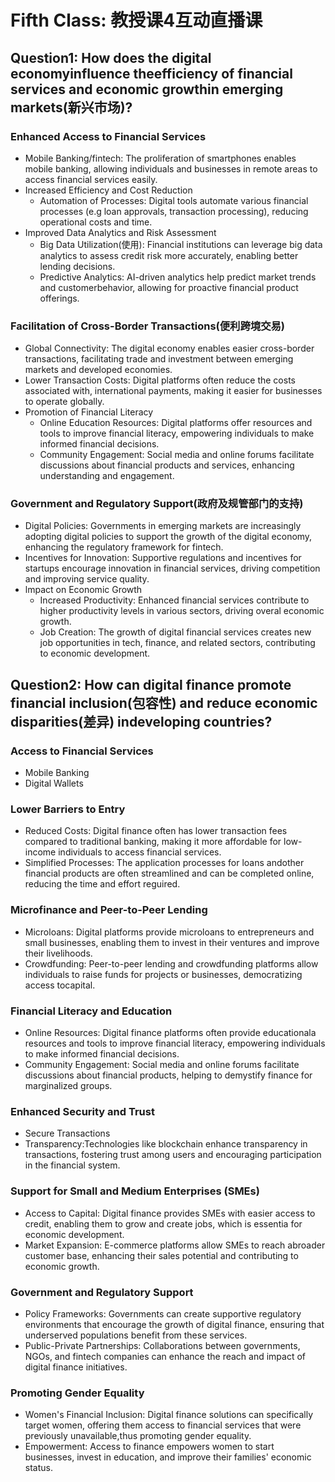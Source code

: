 # Fifth Class: 教授课4互动直播课
## Question1: How does the digital economyinfluence theefficiency of financial services and economic growthin emerging markets(新兴市场)?
### Enhanced Access to Financial Services
- Mobile Banking/fintech: The proliferation of smartphones enables mobile banking, allowing individuals and businesses in remote areas to access financial services easily.
- Increased Efficiency and Cost Reduction
    - Automation of Processes: Digital tools automate various financial processes (e.g loan approvals, transaction processing), reducing operational costs and time.
- Improved Data Analytics and Risk Assessment
    - Big Data Utilization(使用): Financial institutions can leverage big data analytics to assess credit risk more accurately, enabling better lending decisions.
    - Predictive Analytics: AI-driven analytics help predict market trends and customerbehavior, allowing for proactive financial product offerings.
### Facilitation of Cross-Border Transactions(便利跨境交易)
- Global Connectivity: The digital economy enables easier cross-border transactions, facilitating trade and investment between emerging markets and developed economies.
- Lower Transaction Costs: Digital platforms often reduce the costs associated with, international payments, making it easier for businesses to operate globally.
- Promotion of Financial Literacy
    - Online Education Resources: Digital platforms offer resources and tools to improve financial literacy, empowering individuals to make informed financial decisions.
    - Community Engagement: Social media and online forums facilitate discussions about financial products and services, enhancing understanding and engagement.
### Government and Regulatory Support(政府及规管部门的支持)
- Digital Policies: Governments in emerging markets are increasingly adopting digital policies to support the growth of the digital economy, enhancing the regulatory framework for fintech.
- Incentives for Innovation: Supportive regulations and incentives for startups encourage innovation in financial services, driving competition and improving service quality.
- lmpact on Economic Growth
    - Increased Productivity: Enhanced financial services contribute to higher productivity levels in various sectors, driving overal economic growth.
    - Job Creation: The growth of digital financial services creates new job opportunities in tech, finance, and related sectors, contributing to economic development.
## Question2: How can digital finance promote financial inclusion(包容性) and reduce economic disparities(差异) indeveloping countries?
### Access to Financial Services
- Mobile Banking
- Digital Wallets
### Lower Barriers to Entry
- Reduced Costs: Digital finance often has lower transaction fees compared to traditional banking, making it more affordable for low-income individuals to access financial services.
- Simplified Processes: The application processes for loans andother financial products are often streamlined and can be completed online, reducing the time and effort reguired.
### Microfinance and Peer-to-Peer Lending
- Microloans: Digital platforms provide microloans to entrepreneurs and small businesses, enabling them to invest in their ventures and improve their livelihoods.
- Crowdfunding: Peer-to-peer lending and crowdfunding platforms allow individuals to raise funds for projects or businesses, democratizing access tocapital.
### Financial Literacy and Education
- Online Resources: Digital finance platforms often provide educationala resources and tools to improve financial literacy, empowering individuals to make informed financial decisions.
- Community Engagement: Social media and online forums facilitate discussions about financial products, helping to demystify finance for marginalized groups.
### Enhanced Security and Trust
- Secure Transactions
- Transparency:Technologies like blockchain enhance transparency in transactions, fostering trust among users and encouraging participation in the financial system.
### Support for Small and Medium Enterprises (SMEs)
- Access to Capital: Digital finance provides SMEs with easier access to credit, enabling them to grow and create jobs, which is essentia for economic development.
- Market Expansion: E-commerce platforms allow SMEs to reach abroader customer base, enhancing their sales potential and contributing to economic growth.
### Government and Regulatory Support
- Policy Frameworks: Governments can create supportive regulatory environments that encourage the growth of digital finance, ensuring that underserved populations benefit from these services.
- Public-Private Partnerships: Collaborations between governments, NGOs, and fintech companies can enhance the reach and impact of digital finance initiatives.
### Promoting Gender Equality
- Women's Financial Inclusion: Digital finance solutions can specifically target women, offering them access to financial services that were previously unavailable,thus promoting gender equality.
- Empowerment: Access to finance empowers women to start businesses, invest in education, and improve their families' economic status.